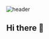 ![header](https://capsule-render.vercel.app/api?type=rounded&height=170&color=f3f4f5&section=header&text=Hi%20🖖&fontAlignY=40&desc=I'm%20Juwon%20Yeom&descSize=30&descAlignY=68&fontSize=50&fontColor=7290b0)

## Hi there 👋

<!--
**HiJuwon/HiJuwon** is a ✨ _special_ ✨ repository because its `README.md` (this file) appears on your GitHub profile.

Here are some ideas to get you started:

- 🔭 I’m currently working on ...
- 🌱 I’m currently learning ...
- 👯 I’m looking to collaborate on ...
- 🤔 I’m looking for help with ...
- 💬 Ask me about ...
- 📫 How to reach me: ...
- 😄 Pronouns: ...
- ⚡ Fun fact: ...
-->
